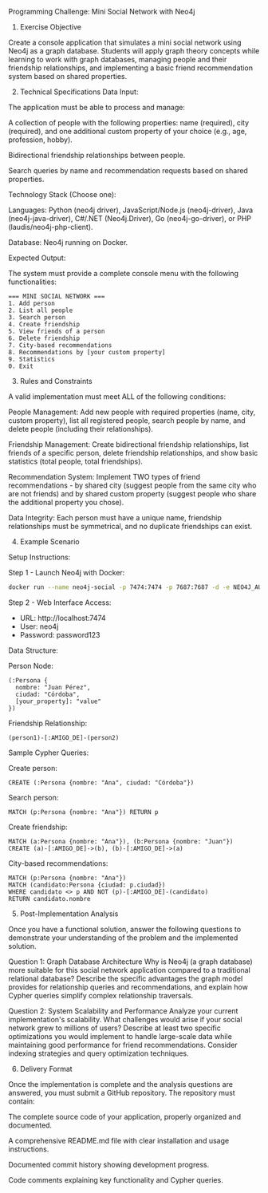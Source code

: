 Programming Challenge: Mini Social Network with Neo4j
1. Exercise Objective

Create a console application that simulates a mini social network using Neo4j as a graph database. Students will apply graph theory concepts while learning to work with graph databases, managing people and their friendship relationships, and implementing a basic friend recommendation system based on shared properties.

2. Technical Specifications
Data Input:

The application must be able to process and manage:

A collection of people with the following properties: name (required), city (required), and one additional custom property of your choice (e.g., age, profession, hobby).

Bidirectional friendship relationships between people.

Search queries by name and recommendation requests based on shared properties.

Technology Stack (Choose one):

Languages: Python (neo4j driver), JavaScript/Node.js (neo4j-driver), Java (neo4j-java-driver), C#/.NET (Neo4j.Driver), Go (neo4j-go-driver), or PHP (laudis/neo4j-php-client).

Database: Neo4j running on Docker.

Expected Output:

The system must provide a complete console menu with the following functionalities:

```
=== MINI SOCIAL NETWORK ===
1. Add person
2. List all people  
3. Search person
4. Create friendship
5. View friends of a person
6. Delete friendship
7. City-based recommendations
8. Recommendations by [your custom property]
9. Statistics
0. Exit
```

3. Rules and Constraints

A valid implementation must meet ALL of the following conditions:

People Management: Add new people with required properties (name, city, custom property), list all registered people, search people by name, and delete people (including their relationships).

Friendship Management: Create bidirectional friendship relationships, list friends of a specific person, delete friendship relationships, and show basic statistics (total people, total friendships).

Recommendation System: Implement TWO types of friend recommendations - by shared city (suggest people from the same city who are not friends) and by shared custom property (suggest people who share the additional property you chose).

Data Integrity: Each person must have a unique name, friendship relationships must be symmetrical, and no duplicate friendships can exist.

4. Example Scenario

Setup Instructions:

Step 1 - Launch Neo4j with Docker:
```bash
docker run --name neo4j-social -p 7474:7474 -p 7687:7687 -d -e NEO4J_AUTH=neo4j/password123 neo4j:5
```

Step 2 - Web Interface Access:
- URL: http://localhost:7474
- User: neo4j
- Password: password123

Data Structure:

Person Node:
```
(:Persona {
  nombre: "Juan Pérez",
  ciudad: "Córdoba",
  [your_property]: "value"
})
```

Friendship Relationship:
```
(person1)-[:AMIGO_DE]-(person2)
```

Sample Cypher Queries:

Create person:
```cypher
CREATE (:Persona {nombre: "Ana", ciudad: "Córdoba"})
```

Search person:
```cypher
MATCH (p:Persona {nombre: "Ana"}) RETURN p
```

Create friendship:
```cypher
MATCH (a:Persona {nombre: "Ana"}), (b:Persona {nombre: "Juan"})
CREATE (a)-[:AMIGO_DE]->(b), (b)-[:AMIGO_DE]->(a)
```

City-based recommendations:
```cypher
MATCH (p:Persona {nombre: "Ana"})
MATCH (candidato:Persona {ciudad: p.ciudad})
WHERE candidato <> p AND NOT (p)-[:AMIGO_DE]-(candidato)
RETURN candidato.nombre
```

5. Post-Implementation Analysis

Once you have a functional solution, answer the following questions to demonstrate your understanding of the problem and the implemented solution.

Question 1: Graph Database Architecture Why is Neo4j (a graph database) more suitable for this social network application compared to a traditional relational database? Describe the specific advantages the graph model provides for relationship queries and recommendations, and explain how Cypher queries simplify complex relationship traversals.

Question 2: System Scalability and Performance Analyze your current implementation's scalability. What challenges would arise if your social network grew to millions of users? Describe at least two specific optimizations you would implement to handle large-scale data while maintaining good performance for friend recommendations. Consider indexing strategies and query optimization techniques.

6. Delivery Format

Once the implementation is complete and the analysis questions are answered, you must submit a GitHub repository. The repository must contain:

The complete source code of your application, properly organized and documented.

A comprehensive README.md file with clear installation and usage instructions.

Documented commit history showing development progress.

Code comments explaining key functionality and Cypher queries.